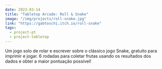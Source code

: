 ```yaml
---
date: 2023-03-14
title: "Tabletop Arcade: Roll & Snake"
image: "/img/projects/roll-snake.jpg"
link: "https://gabtoschi.itch.io/roll-snake"
tags:
  - project-pt
  - project-tabletop
---
```


Um jogo solo de rolar e escrever sobre o clássico jogo Snake, gratuito para imprimir e jogar. 6 rodadas para coletar frutas usando os resultados dos dados e obter a maior pontuação possível!